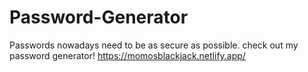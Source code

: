 # Password-Generator
Passwords nowadays need to be as secure as possible. check out my password generator!
https://momosblackjack.netlify.app/
